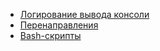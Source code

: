 * [Логирование вывода консоли](/articles/%D0%9B%D0%BE%D0%B3%D0%B8%D1%80%D0%BE%D0%B2%D0%B0%D0%BD%D0%B8%D0%B5%20%D0%B2%D1%8B%D0%B2%D0%BE%D0%B4%D0%B0%20%D0%BA%D0%BE%D0%BD%D1%81%D0%BE%D0%BB%D0%B8.md)
* [Перенаправления](/articles/%D0%9F%D0%B5%D1%80%D0%B5%D0%BD%D0%B0%D0%BF%D1%80%D0%B0%D0%B2%D0%BB%D0%B5%D0%BD%D0%B8%D1%8F.md)
* [Bash-скрипты](/articles/Bash-%D1%81%D0%BA%D1%80%D0%B8%D0%BF%D1%82%D1%8B.md)
